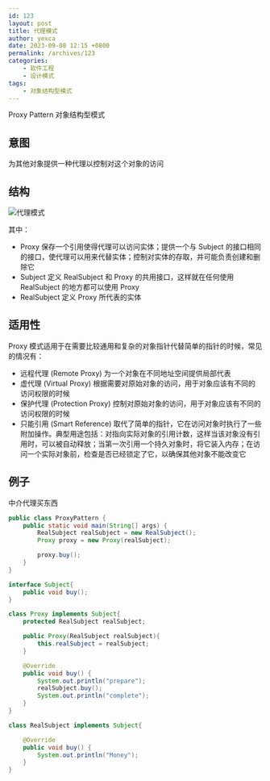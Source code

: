 ```yaml
---
id: 123
layout: post
title: 代理模式
author: yexca
date: 2023-09-08 12:15 +0800
permalink: /archives/123
categories:
    - 软件工程
    - 设计模式
tags:
    - 对象结构型模式
---
```


Proxy Pattern 对象结构型模式

## 意图

为其他对象提供一种代理以控制对这个对象的访问

## 结构

![代理模式](https://cdn.statically.io/gh/yexca/picx-images-hosting@master/2023/03-设计模式/代理模式.1lw7cilzkxds.webp)

其中：

* Proxy 保存一个引用使得代理可以访问实体；提供一个与 Subject 的接口相同的接口，使代理可以用来代替实体；控制对实体的存取，并可能负责创建和删除它
* Subject 定义 RealSubject 和 Proxy 的共用接口，这样就在任何使用 RealSubject 的地方都可以使用 Proxy
* RealSubject 定义 Proxy 所代表的实体

## 适用性

Proxy 模式适用于在需要比较通用和复杂的对象指针代替简单的指针的时候，常见的情况有：

* 远程代理 (Remote Proxy) 为一个对象在不同地址空间提供局部代表
* 虚代理 (Virtual Proxy) 根据需要对原始对象的访问，用于对象应该有不同的访问权限的时候
* 保护代理 (Protection Proxy) 控制对原始对象的访问，用于对象应该有不同的访问权限的时候
* 只能引用 (Smart Reference) 取代了简单的指针，它在访问对象时执行了一些附加操作。典型用途包括：对指向实际对象的引用计数，这样当该对象没有引用时，可以被自动释放；当第一次引用一个持久对象时，将它装入内存；在访问一个实际对象前，检查是否已经锁定了它，以确保其他对象不能改变它

## 例子

中介代理买东西

```java
public class ProxyPattern {
    public static void main(String[] args) {
        RealSubject realSubject = new RealSubject();
        Proxy proxy = new Proxy(realSubject);

        proxy.buy();
    }
}

interface Subject{
    public void buy();
}

class Proxy implements Subject{
    protected RealSubject realSubject;

    public Proxy(RealSubject realSubject){
        this.realSubject = realSubject;
    }

    @Override
    public void buy() {
        System.out.println("prepare");
        realSubject.buy();
        System.out.println("complete");
    }
}

class RealSubject implements Subject{

    @Override
    public void buy() {
        System.out.println("Money");
    }
}
```


